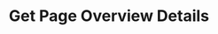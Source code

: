 ---
title: Get Page Overview Details
excerpt: ''
api:
  file: api.json
  operationId: get-page-overview-details
deprecated: false
hidden: false
metadata:
  title: ''
  description: ''
  robots: index
next:
  description: ''
---